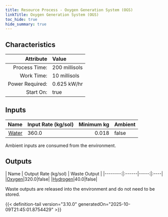 ```yaml
---
title: Resource Process - Oxygen Generation System (OGS)
linkTitle: Oxygen Generation System (OGS)
toc_hide: true
hide_summary: true
---
```

<!-- This is generated by the MarsSim HelpGenertor, do not edit. -->

## Characteristics

| Attribute      | Value |
|--------:|:------|
|Process Time:|200 millisols|
|Work Time:|10 millisols|
|Power Required:|0.625 kW/hr|
|Start On:|true|

## Inputs
| Name      | Input Rate (kg/sol) | Minimum kg | Ambient |
|--------:|:------|-----:|:----|
|[Water](/docs/definitions/resource/water)|360.0|0.018|false|

Ambient inputs are consumed from the environment.

## Outputs
| Name      | Output Rate (kg/sol) | Waste Output |
|--------:|:------|-----:|:----|
|[Oxygen](/docs/definitions/resource/oxygen)|320.0|false|
|[Hydrogen](/docs/definitions/resource/hydrogen)|40.0|false|

Waste outputs are released into the environment and do not need to be stored.


{{< definition-tail version="3.10.0" generatedOn="2025-10-09T21:45:01.8754429" >}}



